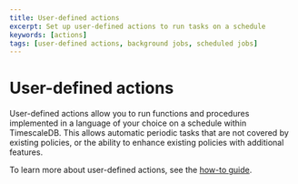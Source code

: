 ```yaml
---
title: User-defined actions
excerpt: Set up user-defined actions to run tasks on a schedule
keywords: [actions]
tags: [user-defined actions, background jobs, scheduled jobs]
---
```


# User-defined actions

User-defined actions allow you to run functions and procedures implemented in a
language of your choice on a schedule within TimescaleDB. This allows
automatic periodic tasks that are not covered by existing policies, or the
ability to enhance existing policies with additional features.

To learn more about user-defined actions, see the [how-to guide][how-to].

[how-to]: /timescaledb/:currentVersion:/how-to-guides/user-defined-actions/
